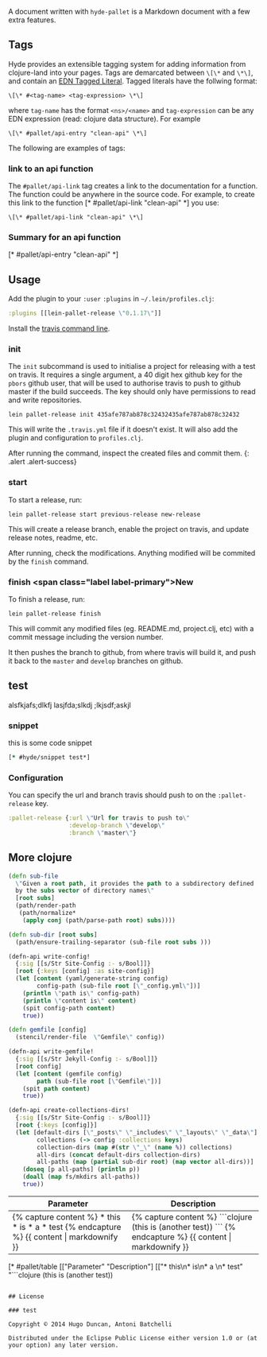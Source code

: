 A document written with `hyde-pallet` is a Markdown document with a
few extra features.

## Tags

Hyde provides an extensible tagging system for adding information from
clojure-land into your pages. Tags are demarcated between
`\[\*` and `\*\]`, and contain an [EDN Tagged Literal][tagged literals].
Tagged literals have the follwing format:

```
\[\* #<tag-name> <tag-expression> \*\]
```

where `tag-name` has the format `<ns>/<name>` and `tag-expression` can
be any EDN expression (read: clojure data structure). For example

```
\[\* #pallet/api-entry "clean-api" \*\]
```

[tagged literals]: https://github.com/edn-format/edn#tagged-elements

The following are examples of tags:

### link to an api function

The `#pallet/api-link` tag creates a link to  the documentation for a
function. The function could be anywhere in the source code. For
example, to create this link to the function
[* #pallet/api-link "clean-api" *] you use:

```
\[\* #pallet/api-link "clean-api" \*\]
```

### Summary for an api function

[* #pallet/api-entry "clean-api" *]



## Usage

Add the plugin to your `:user` `:plugins` in `~/.lein/profiles.clj`:

```clojure
:plugins [[lein-pallet-release \"0.1.17\"]]
```
Install the
[travis command line](http://blog.travis-ci.com/2013-01-14-new-client/).

### init

The `init` subcommand is used to initialise a project for releasing
with a test on travis.  It requires a single argument, a 40 digit hex
github key for the `pbors` github user, that will be used to authorise
travis to push to github master if the build succeeds.  The key should
only have permissions to read and write repositories.

```
lein pallet-release init 435afe787ab878c32432435afe787ab878c32432
```

This will write the `.travis.yml` file if it doesn't exist.  It will also
add the plugin and configuration to `profiles.clj`.

After running the command, inspect the created files and commit them.
{: .alert .alert-success}

### start

To start a release, run:

```shell
lein pallet-release start previous-release new-release
```

This will create a release branch, enable the project on travis, and
update release notes, readme, etc.

After running, check the modifications.  Anything modified will be
commited by the `finish` command.

### finish <span class=\"label label-primary\">New</span>

To finish a release, run:

```shell
lein pallet-release finish
```

This will commit any modified files (eg. README.md, project.clj, etc)
with a commit message including the version number.

It then pushes the branch to github, from where travis will build it,
and push it back to the `master` and `develop` branches on github.

## test

alsfkjafs;dlkfj
lasjfda;slkdj
;lkjsdf;askjl

### snippet

this is some code snippet

```clojure
[* #hyde/snippet test*]
```

### Configuration

You can specify the url and branch travis should push to on the
 `:pallet-release` key.

```clojure
:pallet-release {:url \"Url for travis to push to\"
                 :develop-branch \"develop\"
                 :branch \"master\"}
```

## More clojure

```clojure
(defn sub-file
  \"Given a root path, it provides the path to a subdirectory defined
  by the subs vector of directory names\"
  [root subs]
  (path/render-path
   (path/normalize*
    (apply conj (path/parse-path root) subs))))

(defn sub-dir [root subs]
  (path/ensure-trailing-separator (sub-file root subs )))

(defn-api write-config!
  {:sig [[s/Str Site-Config :- s/Bool]]}
  [root {:keys [config] :as site-config}]
  (let [content (yaml/generate-string config)
        config-path (sub-file root [\"_config.yml\"])]
    (println \"path is\" config-path)
    (println \"content is\" content)
    (spit config-path content)
    true))

(defn gemfile [config]
  (stencil/render-file  \"Gemfile\" config))

(defn-api write-gemfile!
  {:sig [[s/Str Jekyll-Config :- s/Bool]]}
  [root config]
  (let [content (gemfile config)
        path (sub-file root [\"Gemfile\"])]
    (spit path content)
    true))

(defn-api create-collections-dirs!
  {:sig [[s/Str Site-Config :- s/Bool]]}
  [root {:keys [config]}]
  (let [default-dirs [\"_posts\" \"_includes\" \"_layouts\" \"_data\"]
        collections (-> config :collections keys)
        collection-dirs (map #(str \"_\" (name %)) collections)
        all-dirs (concat default-dirs collection-dirs)
        all-paths (map (partial sub-dir root) (map vector all-dirs))]
    (doseq [p all-paths] (println p))
    (doall (map fs/mkdirs all-paths))
    true))
```

<table class="table">
<thead>
<tr><th>Parameter</th><th>Description</th>
</tr>
</thead>
<tbody>
<tr>
<td>
{% capture content %}
* this
* is
* a
* test
{% endcapture %}
{{ content | markdownify }}
</td>
<td>
{% capture content %}
```clojure
(this is
   (another test))
```
{% endcapture %}
{{ content | markdownify }}
</td>
</tr>
</tbody>
</table>

[* #pallet/table [["Parameter" "Description"]
[["* this\n* is\n* a \n* test"
"```clojure
(this is
   (another test))
```"]]] *]

## License

### test

Copyright © 2014 Hugo Duncan, Antoni Batchelli

Distributed under the Eclipse Public License either version 1.0 or (at
your option) any later version.
